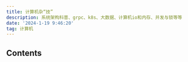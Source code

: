 ```yaml
---
title: 计算机杂“技”
description: 系统架构科普、grpc、k8s、大数据、计算机io和内存、并发与锁等等
date: '2024-1-19 9:46:20'
tag: 计算机
---
```


## Contents

